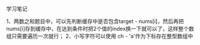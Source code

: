 学习笔记

1、两数之和题目中，可以先判断缓存中是否包含target - nums[i]，然后再把nums[i]存到缓存中，在达到条件时把2个值的index换一下就可以了，这样整个数组只需要遍历一次就行；
2、小写字符可以使用 ch - 'a'作为下标存在整型数组中